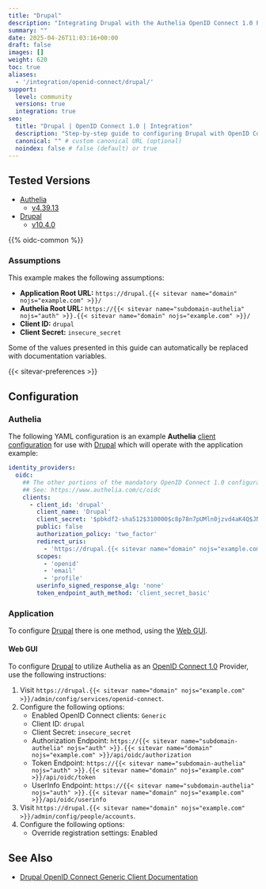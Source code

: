 ```yaml
---
title: "Drupal"
description: "Integrating Drupal with the Authelia OpenID Connect 1.0 Provider."
summary: ""
date: 2025-04-26T11:03:16+00:00
draft: false
images: []
weight: 620
toc: true
aliases:
  - '/integration/openid-connect/drupal/'
support:
  level: community
  versions: true
  integration: true
seo:
  title: "Drupal | OpenID Connect 1.0 | Integration"
  description: "Step-by-step guide to configuring Drupal with OpenID Connect 1.0 for secure SSO. Enhance your login flow using Authelia’s modern identity management."
  canonical: "" # custom canonical URL (optional)
  noindex: false # false (default) or true
---
```


## Tested Versions

- [Authelia]
  - [v4.39.13](https://github.com/authelia/authelia/releases/tag/v4.39.13)
- [Drupal]
  - [v10.4.0](https://www.drupal.org/project/drupal/releases/10.4.0)

{{% oidc-common %}}

### Assumptions

This example makes the following assumptions:

- __Application Root URL:__ `https://drupal.{{< sitevar name="domain" nojs="example.com" >}}/`
- __Authelia Root URL:__ `https://{{< sitevar name="subdomain-authelia" nojs="auth" >}}.{{< sitevar name="domain" nojs="example.com" >}}/`
- __Client ID:__ `drupal`
- __Client Secret:__ `insecure_secret`

Some of the values presented in this guide can automatically be replaced with documentation variables.

{{< sitevar-preferences >}}

## Configuration

### Authelia

The following YAML configuration is an example __Authelia__ [client configuration] for use with [Drupal] which will
operate with the application example:

```yaml {title="configuration.yml"}
identity_providers:
  oidc:
    ## The other portions of the mandatory OpenID Connect 1.0 configuration go here.
    ## See: https://www.authelia.com/c/oidc
    clients:
      - client_id: 'drupal'
        client_name: 'Drupal'
        client_secret: '$pbkdf2-sha512$310000$c8p78n7pUMln0jzvd4aK4Q$JNRBzwAo0ek5qKn50cFzzvE9RXV88h1wJn5KGiHrD0YKtZaR/nCb2CJPOsKaPK0hjf.9yHxzQGZziziccp6Yng'  # The digest of 'insecure_secret'.
        public: false
        authorization_policy: 'two_factor'
        redirect_uris:
          - 'https://drupal.{{< sitevar name="domain" nojs="example.com" >}}/openid-connect/generic'
        scopes:
          - 'openid'
          - 'email'
          - 'profile'
        userinfo_signed_response_alg: 'none'
        token_endpoint_auth_method: 'client_secret_basic'
```

### Application

To configure [Drupal] there is one method, using the [Web GUI](#web-gui).

#### Web GUI

To configure [Drupal] to utilize Authelia as an [OpenID Connect 1.0] Provider, use the following instructions:

1. Visit `https://drupal.{{< sitevar name="domain" nojs="example.com" >}}/admin/config/services/openid-connect`.
2. Configure the following options:
   - Enabled OpenID Connect clients: `Generic`
   - Client ID: `drupal`
   - Client Secret: `insecure_secret`
   - Authorization Endpoint: `https://{{< sitevar name="subdomain-authelia" nojs="auth" >}}.{{< sitevar name="domain" nojs="example.com" >}}/api/oidc/authorization`
   - Token Endpoint: `https://{{< sitevar name="subdomain-authelia" nojs="auth" >}}.{{< sitevar name="domain" nojs="example.com" >}}/api/oidc/token`
   - UserInfo Endpoint: `https://{{< sitevar name="subdomain-authelia" nojs="auth" >}}.{{< sitevar name="domain" nojs="example.com" >}}/api/oidc/userinfo`
3. Visit `https://drupal.{{< sitevar name="domain" nojs="example.com" >}}/admin/config/people/accounts`.
4. Configure the following options:
   - Override registration settings: Enabled

## See Also

- [Drupal OpenID Connect Generic Client Documentation](https://www.drupal.org/node/2274339#toc-5)

[Authelia]: https://www.authelia.com
[Drupal]: https://new.drupal.org/home
[OpenID Connect 1.0]: ../../introduction.md
[client configuration]: ../../../../configuration/identity-providers/openid-connect/clients.md
